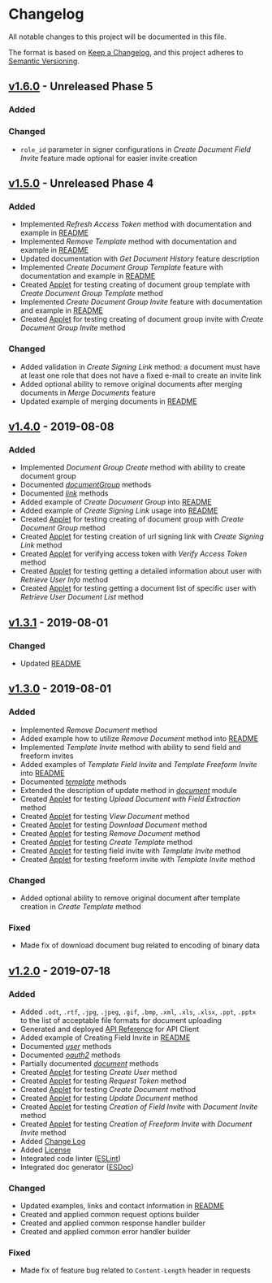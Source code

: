# Changelog

All notable changes to this project will be documented in this file.

The format is based on [Keep a Changelog](https://keepachangelog.com/en/1.0.0/),
and this project adheres to [Semantic Versioning](https://semver.org/spec/v2.0.0.html).

## [v1.6.0] - Unreleased Phase 5

### Added

### Changed

- `role_id` parameter in signer configurations in *Create Document Field Invite* feature made optional for easier invite creation

## [v1.5.0] - Unreleased Phase 4

### Added

- Implemented *Refresh Access Token* method with documentation and example in [README](https://github.com/signnow/SignNowNodeSDK/blob/master/README.md#refresh-token)
- Implemented *Remove Template* method with documentation and example in [README](https://github.com/signnow/SignNowNodeSDK/blob/master/README.md#remove-template)
- Updated documentation with *Get Document History* feature description
- Implemented *Create Document Group Template* feature with documentation and example in [README](https://github.com/signnow/SignNowNodeSDK/blob/master/README.md#create-document-group-template)
- Created [Applet](https://github.com/signnow/SignNowNodeSDK/blob/master/samples/applets/create-document-group-template.js) for testing creating of document group template with *Create Document Group Template* method
- Implemented *Create Document Group Invite* feature with documentation and example in [README](https://github.com/signnow/SignNowNodeSDK/blob/master/README.md#document-group-invite)
- Created [Applet](https://github.com/signnow/SignNowNodeSDK/blob/master/samples/applets/document-group-invite.js) for testing creating of document group invite with *Create Document Group Invite* method

### Changed

- Added validation in *Create Signing Link* method: a document must have at least one role that does not have a fixed e-mail to create an invite link
- Added optional ability to remove original documents after merging documents in *Merge Documents* feature
- Updated example of merging documents in [README](https://github.com/signnow/SignNowNodeSDK/blob/master/README.md#merge-documents)

## [v1.4.0] - 2019-08-08

### Added

- Implemented *Document Group Create* method with ability to create document group
- Documented [*documentGroup*](https://signnow.github.io/SignNowNodeSDK/class/lib/documentGroup.js~DocumentGroup.html) methods
- Documented [*link*](https://signnow.github.io/SignNowNodeSDK/class/lib/link.js~Link.html) methods
- Added example of *Create Document Group* into [README](https://github.com/signnow/SignNowNodeSDK/blob/master/README.md#create-document-group)
- Added example of *Create Signing Link* usage into [README](https://github.com/signnow/SignNowNodeSDK/blob/master/README.md#create-signing-link)
- Created [Applet](https://github.com/signnow/SignNowNodeSDK/blob/master/samples/applets/create-document-group.js) for testing creating of document group with *Create Document Group* method
- Created [Applet](https://github.com/signnow/SignNowNodeSDK/blob/master/samples/applets/create-signing-link.js) for testing creation of url signing link with *Create Signing Link* method
- Created [Applet](https://github.com/signnow/SignNowNodeSDK/blob/master/samples/applets/verify-access-token.js) for verifying access token with *Verify Access Token* method
- Created [Applet](https://github.com/signnow/SignNowNodeSDK/blob/master/samples/applets/user-info.js) for testing getting a detailed information about user with *Retrieve User Info* method
- Created [Applet](https://github.com/signnow/SignNowNodeSDK/blob/master/samples/applets/document-list.js) for testing getting a document list of specific user with *Retrieve User Document List* method

## [v1.3.1] - 2019-08-01

### Changed

- Updated [README](https://github.com/signnow/SignNowNodeSDK/blob/master/README.md)

## [v1.3.0] - 2019-08-01

### Added

- Implemented *Remove Document* method
- Added example how to utilize *Remove Document* method into [README](https://github.com/signnow/SignNowNodeSDK/blob/master/README.md#remove-document)
- Implemented *Template Invite* method with ability to send field and freeform invites
- Added examples of *Template Field Invite* and *Template Freeform Invite* into [README](https://github.com/signnow/SignNowNodeSDK/blob/master/README.md#template-field-invite)
- Documented [*template*](https://signnow.github.io/SignNowNodeSDK/class/lib/template.js~Template.html) methods
- Extended the description of update method in [*document*](https://signnow.github.io/SignNowNodeSDK/class/lib/document.js~Document.html) module
- Created [Applet](https://github.com/signnow/SignNowNodeSDK/blob/master/samples/applets/extract-fields.js) for testing *Upload Document with Field Extraction* method
- Created [Applet](https://github.com/signnow/SignNowNodeSDK/blob/master/samples/applets/view-document.js) for testing *View Document* method
- Created [Applet](https://github.com/signnow/SignNowNodeSDK/blob/master/samples/applets/download-document.js) for testing *Download Document* method
- Created [Applet](https://github.com/signnow/SignNowNodeSDK/blob/master/samples/applets/remove-document.js) for testing *Remove Document* method
- Created [Applet](https://github.com/signnow/SignNowNodeSDK/blob/master/samples/applets/create-template.js) for testing *Create Template* method
- Created [Applet](https://github.com/signnow/SignNowNodeSDK/blob/master/samples/applets/template-field-invite.js) for testing field invite with *Template Invite* method
- Created [Applet](https://github.com/signnow/SignNowNodeSDK/blob/master/samples/applets/template-freeform-invite.js) for testing freeform invite with *Template Invite* method

### Changed

- Added optional ability to remove original document after template creation in *Create Template* method

### Fixed

- Made fix of download document bug related to encoding of binary data

## [v1.2.0] - 2019-07-18

### Added

- Added `.odt`, `.rtf`, `.jpg`, `.jpeg`, `.gif`, `.bmp`, `.xml`, `.xls`, `.xlsx`, `.ppt`, `.pptx` to the list of acceptable file formats for document uploading
- Generated and deployed [API Reference](https://signnow.github.io/SignNowNodeSDK/) for API Client
- Added example of Creating Field Invite in [README](https://github.com/signnow/SignNowNodeSDK/blob/master/README.md)
- Documented [*user*](https://signnow.github.io/SignNowNodeSDK/class/lib/user.js~User.html) methods
- Documented [*oauth2*](https://signnow.github.io/SignNowNodeSDK/class/lib/oauth2.js~OAuth2.html) methods
- Partially documented [*document*](https://signnow.github.io/SignNowNodeSDK/class/lib/document.js~Document.html) methods
- Created [Applet](https://github.com/signnow/SignNowNodeSDK/blob/master/samples/applets/create-user.js) for testing *Create User* method
- Created [Applet](https://github.com/signnow/SignNowNodeSDK/blob/master/samples/applets/get-access-token.js) for testing *Request Token* method
- Created [Applet](https://github.com/signnow/SignNowNodeSDK/blob/master/samples/applets/create-document.js) for testing *Create Document* method
- Created [Applet](https://github.com/signnow/SignNowNodeSDK/blob/master/samples/applets/update-document.js) for testing *Update Document* method
- Created [Applet](https://github.com/signnow/SignNowNodeSDK/blob/master/samples/applets/create-field-invite.js) for testing *Creation of Field Invite* with *Document Invite* method
- Created [Applet](https://github.com/signnow/SignNowNodeSDK/blob/master/samples/applets/create-freeform-invite.js) for testing *Creation of Freeform Invite* with *Document Invite* method
- Added [Change Log](https://github.com/signnow/SignNowNodeSDK/blob/master/CHANGELOG.md)
- Added [License](https://github.com/signnow/SignNowNodeSDK/blob/master/LICENSE.md)
- Integrated code linter ([ESLint](https://eslint.org/))
- Integrated doc generator ([ESDoc](https://esdoc.org/))

### Changed

- Updated examples, links and contact information in [README](https://github.com/signnow/SignNowNodeSDK/blob/master/README.md)
- Created and applied common request options builder
- Created and applied common response handler builder
- Created and applied common error handler builder

### Fixed

- Made fix of feature bug related to `Content-Length` header in requests

[v1.6.0]: https://github.com/signnow/SignNowNodeSDK/compare/v1.5.0...HEAD
[v1.5.0]: https://github.com/signnow/SignNowNodeSDK/compare/v1.4.0...v1.5.0
[v1.4.0]: https://github.com/signnow/SignNowNodeSDK/compare/v1.3.1...v1.4.0
[v1.3.1]: https://github.com/signnow/SignNowNodeSDK/compare/v1.3.0...v1.3.1
[v1.3.0]: https://github.com/signnow/SignNowNodeSDK/compare/v1.2.0...v1.3.0
[v1.2.0]: https://github.com/signnow/SignNowNodeSDK/compare/v1.1.4...v1.2.0
